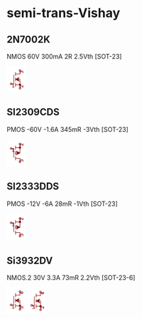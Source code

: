 # semi-trans-Vishay

## 2N7002K
NMOS 60V 300mA 2R 2.5Vth [SOT-23]

![2N7002K__1__1](/images/semi-trans-generic__2N7002__1__1.png?raw=true) 

## SI2309CDS
PMOS -60V -1.6A 345mR -3Vth [SOT-23]

![SI2309CDS__1__1](/images/semi-trans-generic__BSS84__1__1.png?raw=true) 

## SI2333DDS
PMOS -12V -6A 28mR -1Vth [SOT-23]

![SI2333DDS__1__1](/images/semi-trans-generic__BSS84__1__1.png?raw=true) 

## Si3932DV
NMOS.2 30V 3.3A 73mR 2.2Vth [SOT-23-6]

![Si3932DV__1__1](/images/semi-trans-Vishay__Si3932DV__1__1.png?raw=true) 
![Si3932DV__2__1](/images/semi-trans-Vishay__Si3932DV__2__1.png?raw=true) 

